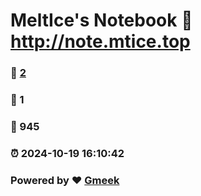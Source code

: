 # MeltIce's Notebook :link: http://note.mtice.top 
### :page_facing_up: [2](http://note.mtice.top/tag.html) 
### :speech_balloon: 1 
### :hibiscus: 945 
### :alarm_clock: 2024-10-19 16:10:42 
### Powered by :heart: [Gmeek](https://github.com/Meekdai/Gmeek)

